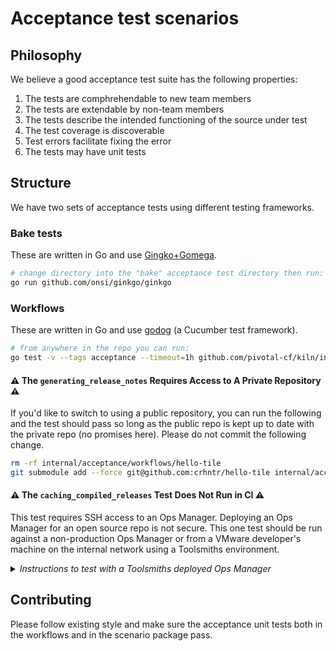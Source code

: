 # Acceptance test scenarios

## Philosophy

We believe a good acceptance test suite has the following properties:
1. The tests are comphrehendable to new team members
1. The tests are extendable by non-team members
1. The tests describe the intended functioning of the source under test
1. The test coverage is discoverable
1. Test errors facilitate fixing the error
1. The tests may have unit tests

## Structure

We have two sets of acceptance tests using different testing frameworks.

### Bake tests
These are written in Go and use [Gingko+Gomega](https://onsi.github.io/ginkgo/).

```bash
# change directory into the "bake" acceptance test directory then run:
go run github.com/onsi/ginkgo/ginkgo
```

### Workflows
These are written in Go and use [godog](https://github.com/cucumber/godog) (a Cucumber test framework).

```bash
# from anywhere in the repo you can run:
go test -v --tags acceptance --timeout=1h github.com/pivotal-cf/kiln/internal/acceptance/workflows
```

#### ⚠️ The `generating_release_notes` Requires Access to A Private Repository ⚠️

If you'd like to switch to using a public repository, you can run the following and the test should pass so long as
the public repo is kept up to date with the private repo (no promises here). Please do not commit the following change.

```bash
rm -rf internal/acceptance/workflows/hello-tile
git submodule add --force git@github.com:crhntr/hello-tile internal/acceptance/workflows/hello-tile
```

#### ⚠️ The `caching_compiled_releases` Test Does Not Run in CI ⚠️
This test requires SSH access to an Ops Manager.
Deploying an Ops Manager for an open source repo is not secure.
This one test should be run against a non-production Ops Manager or from a VMware developer's machine on the internal network using a Toolsmiths environment.

<details>
<summary><em>Instructions to test with a Toolsmiths deployed Ops Manager</em></summary>
<br>

Ensure you have the [Smith CLI](https://github.com/pivotal/smith) properly installed and you are logged in.

PPE team members may execute the AWS environment setup expressions in the script.
Non-ppe-team-members may ask us for temporary credentials [generated here](https://console.aws.amazon.com/iam/home#/users/kiln_acceptance_tests?section=security_credentials).
Note the credential created on 2022-08-08 (id ending in "QOV") should not be deleted. It is stored in vault.

```bash
## START Setup
eval "$(smith claim -p us_2_12)"
eval "$(smith bosh)"
eval "$(smith om)"
export OM_PRIVATE_KEY="$(cat $(echo "${BOSH_ALL_PROXY}" | awk -F= '{print $2}'))"

# AWS environment setup
export AWS_ACCESS_KEY_ID="$(vault read --field=aws_access_key_id runway_concourse/ppe-ci/kiln-acceptance-tests-s3)"
export AWS_SECRET_ACCESS_KEY="$(vault read --field=aws_secret_access_key runway_concourse/ppe-ci/kiln-acceptance-tests-s3)"

export GITHUB_TOKEN="$(gh auth status --show-token 2>&1 | grep Token | awk '{print $NF}')"

# optional
export CGO_ENABLED=0
## END Setup

# Run the caching_compiled_releases test
go test --run caching_compiled_releases -v --tags acceptance --timeout=1h github.com/pivotal-cf/kiln/internal/acceptance/workflows
```
</details>

## Contributing

Please follow existing style and make sure the acceptance unit tests both in the workflows and in the scenario package pass.
